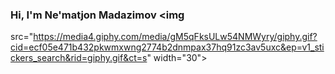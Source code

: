 ### Hi, I'm Ne'matjon Madazimov <img
  src="https://media4.giphy.com/media/gM5qFksULw54NMWyry/giphy.gif?cid=ecf05e471b432pkwmxwng2774b2dnmpax37hq91zc3av5uxc&ep=v1_stickers_search&rid=giphy.gif&ct=s"
  width="30">
